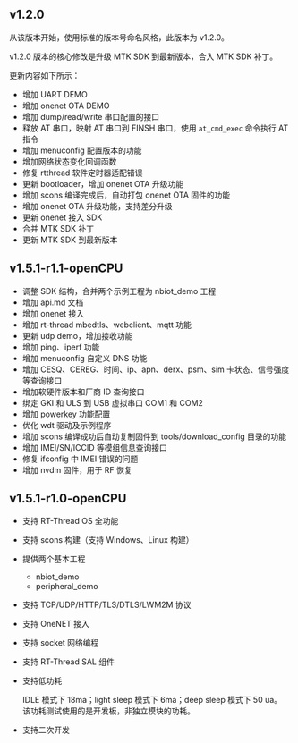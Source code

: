 ## v1.2.0

从该版本开始，使用标准的版本号命名风格，此版本为 v1.2.0。

v1.2.0 版本的核心修改是升级 MTK SDK 到最新版本，合入 MTK SDK 补丁。

更新内容如下所示：

- 增加 UART DEMO
- 增加 onenet OTA DEMO
- 增加 dump/read/write 串口配置的接口
- 释放 AT 串口，映射 AT 串口到 FINSH 串口，使用 `at_cmd_exec` 命令执行 AT 指令
- 增加 menuconfig 配置版本的功能
- 增加网络状态变化回调函数
- 修复 rtthread 软件定时器适配错误
- 更新 bootloader，增加 onenet OTA 升级功能
- 增加 scons 编译完成后，自动打包 onenet OTA 固件的功能
- 增加 onenet OTA 升级功能，支持差分升级
- 更新 onenet 接入 SDK
- 合并 MTK SDK 补丁
- 更新 MTK SDK 到最新版本

## v1.5.1-r1.1-openCPU

- 调整 SDK 结构，合并两个示例工程为 nbiot_demo 工程
- 增加 api.md 文档
- 增加 onenet 接入
- 增加 rt-thread mbedtls、webclient、mqtt 功能
- 更新 udp demo，增加接收功能
- 增加 ping、iperf 功能
- 增加 menuconfig 自定义 DNS 功能
- 增加 CESQ、CEREG、时间、ip、apn、derx、psm、sim 卡状态、信号强度等查询接口
- 增加软硬件版本和厂商 ID 查询接口
- 绑定 GKI 和 ULS 到 USB 虚拟串口 COM1 和 COM2
- 增加 powerkey 功能配置
- 优化 wdt 驱动及示例程序
- 增加 scons 编译成功后自动复制固件到 tools/download_config 目录的功能
- 增加 IMEI/SN/ICCID 等模组信息查询接口
- 修复 ifconfig 中 IMEI 错误的问题
- 增加 nvdm 固件，用于 RF 恢复

## v1.5.1-r1.0-openCPU

- 支持 RT-Thread OS 全功能
- 支持 scons 构建（支持 Windows、Linux 构建）
- 提供两个基本工程

    - nbiot_demo
    - peripheral_demo

- 支持 TCP/UDP/HTTP/TLS/DTLS/LWM2M 协议
- 支持 OneNET 接入
- 支持 socket 网络编程
- 支持 RT-Thread SAL 组件
- 支持低功耗

    IDLE 模式下 18ma；light sleep 模式下 6ma；deep sleep 模式下 50 ua。
    该功耗测试使用的是开发板，非独立模块的功耗。

- 支持二次开发
